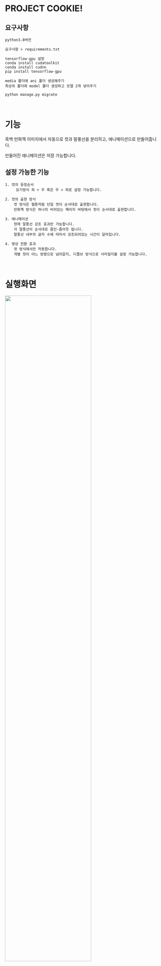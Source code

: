 # PROJECT COOKIE!

## 요구사항 
    python3.8버전
    
    요구사항 > requirements.txt

    tensorflow-gpu 설정
    conda install cudatoolkit
    conda install cudnn
    pip install tensorflow-gpu

    media 폴더에 ani 폴더 생성해주기
    최상위 폴더에 model 폴더 생성하고 모델 2개 넣어주기

    python manage.py migrate

<br>

# 기능

흑백 만화책 이미지에서 자동으로 컷과 말풍선을 분리하고, 애니메이션으로 만들어줍니다.

만들어진 애니메이션은 저장 가능합니다.

## 설정 가능한 기능

    1. 컷의 등장순서
         읽기방식 좌 > 우 혹은 우 > 좌로 설정 가능합니다.

    2. 컷의 출현 방식
        컷 방식은 웹툰처럼 단일 컷이 순서대로 출현합니다.
        만화책 방식은 하나의 비어있는 페이지 바탕에서 컷이 순서대로 출현합니다.

    3. 애니메이션
        현재 말풍선 강조 효과만 가능합니다.
        각 말풍선이 순서대로 줌인-줌아웃 됩니다.
        말풍선 내부의 글자 수에 따라서 강조되어있는 시간이 달라집니다.
    
    4. 영상 전환 효과
        컷 방식에서만 작동합니다.
        개별 컷이 어느 방향으로 넘어갈지, 디졸브 방식으로 사라질지를 설정 가능합니다.

<br>

# 실행화면

<image width='75%' src='https://user-images.githubusercontent.com/79143006/174873054-4604f335-778b-4035-858d-1f15a86d6119.gif'>